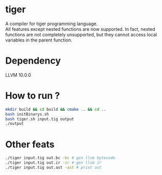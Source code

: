 # tiger
A compiler for tiger programming language.  
All features except nested functions are now supported. In fact, nested functions are not completely unsupported, but they cannot access local variables in the parent function.

# Dependency
LLVM 10.0.0

# How to run ?
``` bash
mkdir build && cd build && cmake .. && cd ..
bash initBinarys.sh
bash tiger.sh input.tig output
./output
```

# Other feats
``` bash
./tiger input.tig out.bc -bc # gen llvm bytecode
./tiger input.tig out.ir -ir # gen llvm ir
./tiger input.tig out.ast -ast # print ast
```